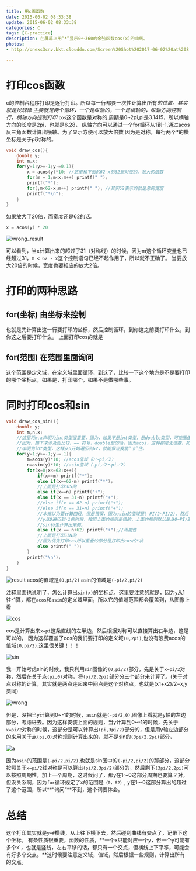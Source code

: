 ```yaml
---
title: 用c画函数
date: 2015-06-02 08:33:38
update: 2015-06-02 08:33:38
categories: C
tags: [C-practice]
description: 在屏幕上用“*”显示0～360的余弦函数cos(x)的曲线。
photos:
- http://onexs3cnv.bkt.clouddn.com/Screen%20Shot%202017-06-02%20at%208.33.50%20AM.png

---
```


# 打印cos函数
c的控制台程序打印是逐行打印。所以每一行都要一次性计算出所有*的位置。其实就是找规律
主要就是两个循环，一个是纵轴的，一个是横轴的，纵轴方向控制行，横轴方向控制打印*
`cos`这个函数是对称的.周期是0~2pi,pi是3.1415，所以横轴方向的长度是2pi，也就是6.28，
纵轴方向可以通过一个for循环从1到-1,通过acos反三角函数计算出横轴。为了显示方便可以放大倍数
因为是对称，每行两个*的横坐标是关于pi对称的。

```c
void draw_cos(){
    double y;
    int m,x;
    for(y=1;y>=-1;y-=0.1){
        x = acos(y)*10; //这里和下面的62-x的62是对应的。放大的倍数
        for(m = 1;m<x;m++) printf(" ");
        printf("*");
        for(;m<62-x;m++) printf(" "); //其实62表示的就是总的宽度
        printf("*\n");
    }
}
```

如果放大了20倍，而宽度还是62的话。
```c
x = acos(y) * 20
```
![wrong_result](http://onexs3cnv.bkt.clouddn.com/Screen%20Shot%202017-06-02%20at%2011.46.38%20AM.png)

可以看到，当x计算出来的超过了31（对称线）的时候，因为m这个循环变量也已经超过31，`m < 62 - x`这个控制语句已经不起作用了，所以就不正确了。
当要放大20倍的时候，宽度也要相应的放大2倍。


# 打印的两种思路

## for(坐标) 由坐标来控制

也就是先计算出这一行要打印的坐标，然后控制循环，到你这之前要打印什么，到你这之后要打印什么。
上面打印cos的就是

## for(范围) 在范围里面询问

这个范围是定义域，在定义域里面循环，到这了，比较一下这个地方是不是要打印的哪个坐标点，如果是，打印哪个，如果不是做哪些事。

# 同时打印cos和sin

```c
void draw_cos_sin(){
    double y;
    int m,n,x;
	//这里将m,x声明为int类型很重要，因为，如果不是int类型，是double类型，可能图像是打印的不完整的
	//因为，接下来涉及到比较，== 符号，double型的话，因为acos，这种都是无理数，如果要完全相等，基本上不可能。
	//申明为int类型，这样从0开始遍历到62，就能保证我能“卡”住。
    for(y=1;y>=-1;y-=.1){
        m=acos(y)*10; //acos值域（0～pi／2）
        n=asin(y)*10; //asin值域（-pi／2～pi／2）
        for(x=0;x<=62;x++){
            if(x==m) printf("*");
            else if(x==62-m) printf("*");
            //上面是打印COS的
            else if(x==n) printf("+");
            else if(x == 31-n) printf("+");
            //else if(x == 62-n) printf("+");
            //else if(x == 31+n) printf("+");
            //本来以为要计算四段，但是错误，因为asin的值域是(-PI/2~PI/2)，然后
            //y从0遍历到-1的时候，按照上面的规则是错的，上面的规则默认是从0~PI/2那段的
            //sin衍生计算出来的。
            else if(x == n+62) printf("+");//周期性
            //上面是打印SIN的
            //因为优先打印cos所以重叠的部分是打印出cos的*状
            else printf(" ");
        }
        printf("\n");
    }
}
```
![result](http://onexs3cnv.bkt.clouddn.com/Screen%20Shot%202017-06-14%20at%203.17.08%20PM.png)
acos的值域是`(0,pi/2)`
asin的值域是`(-pi/2,pi/2)`

注释里面也说明了，怎么计算出`sin(x)`的坐标点，这里要注意的就是，因为`y`从1往-1算，都在`acos`和`asin`的定义域里面，所以它的值域范围都会覆盖到，从图像上看

![cos](http://onexs3cnv.bkt.clouddn.com/Screen%20Shot%202017-06-14%20at%203.22.36%20PM.png)

cos是计算出来`x=pi`这条直线的左半边，然后根据对称可以直接算出右半边，这是可以的， 因为这样覆盖了cos的我们要打印的定义域`(0,2pi)`,也没有浪费acos的值域`(0,pi/2)`.这里很关键！！！

![sin](http://onexs3cnv.bkt.clouddn.com/Screen%20Shot%202017-06-14%20at%203.23.05%20PM.png)

我一开始考虑sin的时候，我只利用`sin`图像的`(0,pi/2)`部分，先是关于`x=pi/2`对称，然后在关于点`(pi,0)`对称，将`(pi/2,2pi)`部分分三个部分来计算了。(关于对点对称的计算，其实就是两点连起来中间点是这个对称点，也就是(x1+x2)/2=x,y类同)

![wrong](http://onexs3cnv.bkt.clouddn.com/Screen%20Shot%202017-06-14%20at%203.44.36%20PM.png)

但是，没把当y计算到0~-1的时候，`asin`就是`(-pi/2,0)`,图像上看就是y轴的左边部分，考虑进去。因为这样安装上面的规则，当y计算到0~-1的时候，先关于`x=pi/2`对称的时候，这部分是可以计算出`(pi,3pi/2)`部分的，但是用y轴左边部分的来用关于点`(pi,0)`对称规则计算出来的，就不是sin的`(3pi/2,2pi)`部分，


![a](http://onexs3cnv.bkt.clouddn.com/Screen%20Shot%202017-06-14%20at%203.26.35%20PM.png)

因为`asin`的范围是`(-pi/2,pi/2)`,也就是sin图中的`(-pi/2,pi/2)`的那部分，这部分按照关于`x=pi/2`线对称是可以算出`(pi/2,3pi/2)`部分的，然后剩下`(3pi/2,2pi)`可以按照周期性，加上一个周期，这时候问了，那y在1～0这部分周期也要算？对，但没关系啊，因为`for`循环规定了x的范围是`（0，62）`, y在1～0这部分算出的超过了这个范围，所以**“询问”**不到，这个词要体会。


# 总结

这个打印其实就是`y=#`横线，从上往下横下去，然后碰到曲线有交点了，记录下这个坐标。
有条性质很重要，函数的性质，**一个x只能对应一个y，但一个y可能有多个x`，也就是竖线，左右平移的话，都只有一个交点，但横线上下平移，可能会有好多个交点。**这时候要注意定义域，值域，然后根据一些规则，计算出所有的交点。
